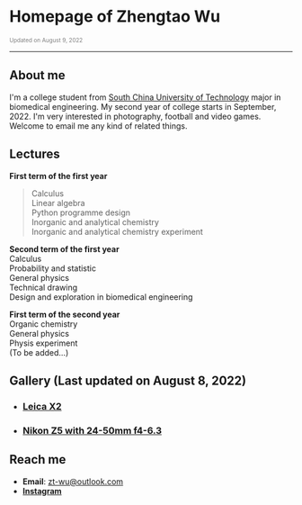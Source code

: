 # Homepage of Zhengtao Wu  

<font color="grey" size=1>Updated on August 9, 2022</font>

---------------------------------------------------------------------

## About me

I'm a college student from [South China University of Technology] major in biomedical engineering. My second year of college starts in September, 2022. I'm very interested in photography, football and video games. Welcome to email me any kind of related things.

[South China University of Technology]: https://www.scut.edu.cn/ "Only avalible in China including HongKong SAR"

## Lectures

**First term of the first year**  
>Calculus  
>Linear algebra  
>Python programme design  
>Inorganic and analytical chemistry  
>Inorganic and analytical chemistry experiment  

**Second term of the first year**  
Calculus  
Probability and statistic  
General physics  
Technical drawing  
Design and exploration in biomedical engineering  

**First term of the second year**  
Organic chemistry  
General physics  
Physis experiment  
(To be added...)  

## Gallery (Last updated on August 8, 2022)

* ### [Leica X2](Leica.md)
* ### [Nikon Z5 with 24-50mm f4-6.3](Nikon.md)

## Reach me

  * **Email**: <zt-wu@outlook.com>
  * [**Instagram**](https://www.instagram.com/zhengtao_wu/)
